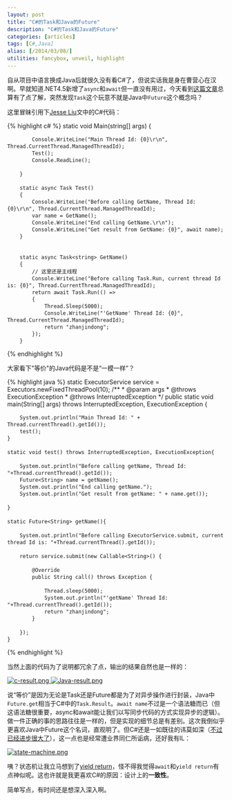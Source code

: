 ```yaml
---
layout: post
title: "C#的Task和Java的Future"
description: "C#的Task和Java的Future"
categories: [articles]
tags: [C#,Java]
alias: [/2014/03/08/]
utilities: fancybox, unveil, highlight
---
```


自从项目中语言换成Java后就很久没有看C#了，但说实话我是身在曹营心在汉啊。早就知道.NET4.5新增了`async`和`await`但一直没有用过，今天看到[这篇文章][1]总算有了点了解，突然发现`Task`这个玩意不就是Java中`Future`这个概念吗？

这里冒昧引用下[Jesse Liu][2]文中的C#代码：

{% highlight c# %}
static void Main(string[] args)
        {

            Console.WriteLine("Main Thread Id: {0}\r\n", Thread.CurrentThread.ManagedThreadId);
            Test();
            Console.ReadLine();
            
        }

        static async Task Test()
        {
            Console.WriteLine("Before calling GetName, Thread Id: {0}\r\n", Thread.CurrentThread.ManagedThreadId);
            var name = GetName();   
            Console.WriteLine("End calling GetName.\r\n");
            Console.WriteLine("Get result from GetName: {0}", await name);
        }


        static async Task<string> GetName()
        {
            // 这里还是主线程
            Console.WriteLine("Before calling Task.Run, current thread Id is: {0}", Thread.CurrentThread.ManagedThreadId);
            return await Task.Run(() =>
            {
                Thread.Sleep(5000);
                Console.WriteLine("'GetName' Thread Id: {0}", Thread.CurrentThread.ManagedThreadId);
                return "zhanjindong";
            });
        }
{% endhighlight %}

大家看下"等价"的Java代码是不是“一模一样”？

{% highlight java %}
static ExecutorService service = Executors.newFixedThreadPool(10);
	/**
	 * @param args
	 * @throws ExecutionException 
	 * @throws InterruptedException 
	 */
	public static void main(String[] args) throws InterruptedException, ExecutionException {
		
		System.out.println("Main Thread Id: " + Thread.currentThread().getId());
		test();
	}
	
	static void test() throws InterruptedException, ExecutionException{
		
		System.out.println("Before calling getName, Thread Id: "+Thread.currentThread().getId());		
		Future<String> name = getName();		
		System.out.println("End calling getName.");
		System.out.println("Get result from getName: " + name.get());
		
	}
	
	static Future<String> getName(){
		
		System.out.println("Before calling ExecutorService.submit, current thread Id is: "+Thread.currentThread().getId());
		
		return service.submit(new Callable<String>() {

			@Override
			public String call() throws Exception {

				Thread.sleep(5000);
				System.out.println("'getName' Thread Id: "+Thread.currentThread().getId());
				return "zhanjindong";
			}

		});
	}
{% endhighlight %}

当然上面的代码为了说明都冗余了点，输出的结果自然也是一样的：

<a class="post-image" href="/assets/images/posts/c-result.png">
<img itemprop="image" data-src="/assets/images/posts/c-result.png" src="/assets/js/unveil/loader.gif" alt="c-result.png" />
</a>

<a class="post-image" href="/assets/images/posts/Java-result.png">
<img itemprop="image" data-src="/assets/images/posts/Java-result.png" src="/assets/js/unveil/loader.gif" alt="Java-result.png" />
</a>


说“等价”是因为无论是Task还是Future都是为了对异步操作进行封装，Java中`Future.get`相当于C#中的`Task.Result`。`await name`不过是一个语法糖而已（但这语法糖很重要，async和await能让我们以写同步代码的方式实现异步的逻辑）。做一件正确的事的思路往往是一样的，但是实现的细节总是有差别。这次我倒似乎更喜欢Java中Future这个名词，直观明了。但C#还是一如既往的讳莫如深（[不过已经进步很大了][5]），这一点也是经常遭业界同仁所诟病，还好我有IL：

<a class="post-image" href="/assets/images/posts/state-machine.png">
<img itemprop="image" data-src="/assets/images/posts/state-machine.png" src="/assets/js/unveil/loader.gif" alt="state-machine.png" />
</a>

咦？状态机让我立马想到了[yield return][6]，怪不得我觉得`await`和`yield return`有点神似呢。这也许就是我更喜欢C#的原因：设计上的**一致性**。

简单写点，有时间还是想深入深入啊。


  [1]: http://www.cnblogs.com/jesse2013/p/3560999.html#
  [2]: http://www.cnblogs.com/jesse2013/p/3560999.html#parameters
  [5]: http://referencesource.microsoft.com/
  [6]: http://jindong.io/2013/09/01/no-yield-return-in-java/